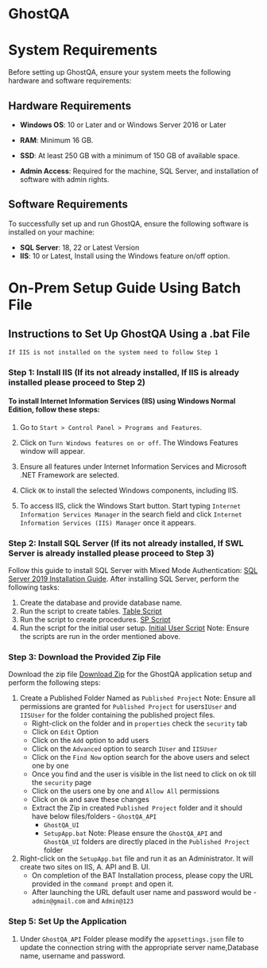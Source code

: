 # GhostQA

# System Requirements

Before setting up GhostQA, ensure your system meets the following hardware and software requirements:

## Hardware Requirements

- **Windows OS**: 10 or Later and or Windows Server 2016 or Later

- **RAM**: Minimum 16 GB.

- **SSD**: At least 250 GB with a minimum of 150 GB of available space.

- **Admin Access**: Required for the machine, SQL Server, and installation of software with admin rights.

## Software Requirements

To successfully set up and run GhostQA, ensure the following software is installed on your machine:

- **SQL Server**: 18, 22 or Latest Version
- **IIS**: 10 or Latest, Install using the Windows feature on/off option.

# On-Prem Setup Guide Using Batch File

## Instructions to Set Up GhostQA Using a .bat File

    If IIS is not installed on the system need to follow Step 1

### Step 1: Install IIS (If its not already installed, If IIS is already installed please proceed to Step 2)

#### To install Internet Information Services (IIS) using Windows Normal Edition, follow these steps:

1. Go to `Start > Control Panel > Programs and Features`.

2. Click on `Turn Windows features on or off`. The Windows Features window will appear.

3. Ensure all features under Internet Information Services and Microsoft .NET Framework are selected.

4. Click `OK` to install the selected Windows components, including IIS.

5. To access IIS, click the Windows Start button. Start typing `Internet Information Services Manager` in the search field and click `Internet Information Services (IIS) Manager` once it appears.

### Step 2: Install SQL Server (If its not already installed, If SWL Server is already installed please proceed to Step 3)

Follow this guide to install SQL Server with Mixed Mode Authentication: [SQL Server 2019 Installation Guide](https://www.bu.edu/csmet/files/2021/02/SQL-Server-2019-Installation-Guide.pdf).
After installing SQL Server, perform the following tasks:

1. Create the database and provide database name.
2. Run the script to create tables. [Table Script](https://github.com/MechlinTech/MyersAndStauffer_GhostQA/blob/main/GhostQA_API/SqlScript/TableScript.sql)
3. Run the script to create procedures. [SP Script](https://github.com/MechlinTech/MyersAndStauffer_GhostQA/blob/main/GhostQA_API/SqlScript/AllGhostQA_SP.sql)
4. Run the script for the initial user setup. [Initial User Script](https://github.com/MechlinTech/MyersAndStauffer_GhostQA/blob/main/GhostQA_API/SqlScript/Insert_FirstUser.sql)
   Note: Ensure the scripts are run in the order mentioned above.

### Step 3: Download the Provided Zip File

Download the zip file [Download Zip](https://github.com/MechlinTech/MyersAndStauffer_GhostQA/blob/main/GhostQA_API/wwwroot/LatestSetupApp.zip) for the GhostQA application setup and perform the following steps:

1. Create a Published Folder Named as `Published Project`
   Note: Ensure all permissions are granted for `Published Project` for users`IUser` and `IISUser` for the folder containing the published project files.
   - Right-click on the folder and in `properties` check the `security` tab
   - Click on `Edit` Option
   - Click on the `Add` option to add users
   - Click on the `Advanced` option to search `IUser` and `IISUser`
   - Click on the `Find Now` option search for the above users and select one by one
   - Once you find and the user is visible in the list need to click on ok till the `security` page
   - Click on the users one by one and `Allow All` permissions
   - Click on `Ok` and save these changes
   - Extract the Zip in created `Published Project` folder and it should have below files/folders - `GhostQA_API`
     - `GhostQA_UI`
     - `SetupApp.bat`
   Note: Please ensure the `GhostQA_API` and `GhostQA_UI` folders are directly placed in the `Published Project` folder
2. Right-click on the `SetupApp.bat` file and run it as an Administrator. It will create two sites on IIS,
   A. API and
   B. UI.
   - On completion of the BAT Installation process, please copy the URL provided in the `command prompt` and open it.
   - After launching the URL default user name and password would be - `admin@gmail.com` and `Admin@123`

### Step 5: Set Up the Application

1. Under `GhostQA_API` Folder please modify the `appsettings.json` file to update the connection string with the appropriate server name,Database name, username and password.
